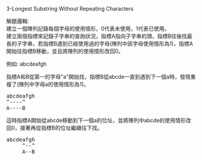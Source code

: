3-Longest Substring Without Repeating Characters


解題邏輯:  
建立一個陣列記錄每個字母的使用情形，0代表未使用，1代表已使用。  
建立兩個指標來記錄子字串的查詢狀況，指標A指向子字串的頭，指標B往後找最長的子字串，若指標B遇到已經使用過的字母(陣列中該字母使用情形為1)，指標A開始往指標B移動，並且將陣列的使用情形改回0。  
  
例如: abcdeafgh  
  
指標A和B從第一的字母"a"開始找，指標B從abcde一直到遇到下一個a時，發現重複了(陣列中字母a的使用情形為1)。  

<pre>
abcdeafgh  
^----^  
A----B  
</pre>

這時指標A開始從abcde移動到下一個a的位址，並將陣列中abcde的使用情形改回0，接著再從指標B的位址繼續往下找。  

<pre>
abcdeafgh  
     ^--^  
     A--B  
</pre>

